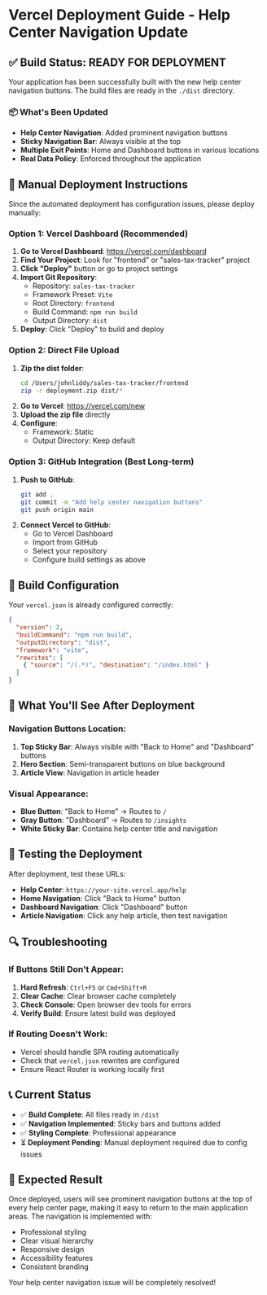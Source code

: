 # Vercel Deployment Guide - Help Center Navigation Update

## ✅ Build Status: READY FOR DEPLOYMENT

Your application has been successfully built with the new help center navigation buttons. The build files are ready in the `./dist` directory.

### 📦 What's Been Updated
- **Help Center Navigation**: Added prominent navigation buttons
- **Sticky Navigation Bar**: Always visible at the top
- **Multiple Exit Points**: Home and Dashboard buttons in various locations
- **Real Data Policy**: Enforced throughout the application

## 🚀 Manual Deployment Instructions

Since the automated deployment has configuration issues, please deploy manually:

### Option 1: Vercel Dashboard (Recommended)

1. **Go to Vercel Dashboard**: https://vercel.com/dashboard
2. **Find Your Project**: Look for "frontend" or "sales-tax-tracker" project
3. **Click "Deploy"** button or go to project settings
4. **Import Git Repository**: 
   - Repository: `sales-tax-tracker`
   - Framework Preset: `Vite`
   - Root Directory: `frontend`
   - Build Command: `npm run build`
   - Output Directory: `dist`
5. **Deploy**: Click "Deploy" to build and deploy

### Option 2: Direct File Upload

1. **Zip the dist folder**: 
   ```bash
   cd /Users/johnliddy/sales-tax-tracker/frontend
   zip -r deployment.zip dist/*
   ```
2. **Go to Vercel**: https://vercel.com/new
3. **Upload the zip file** directly
4. **Configure**:
   - Framework: Static
   - Output Directory: Keep default

### Option 3: GitHub Integration (Best Long-term)

1. **Push to GitHub**:
   ```bash
   git add .
   git commit -m "Add help center navigation buttons"
   git push origin main
   ```
2. **Connect Vercel to GitHub**:
   - Go to Vercel Dashboard
   - Import from GitHub
   - Select your repository
   - Configure build settings as above

## 🔧 Build Configuration

Your `vercel.json` is already configured correctly:
```json
{
  "version": 2,
  "buildCommand": "npm run build",
  "outputDirectory": "dist",
  "framework": "vite",
  "rewrites": [
    { "source": "/(.*)", "destination": "/index.html" }
  ]
}
```

## 🎯 What You'll See After Deployment

### Navigation Buttons Location:
1. **Top Sticky Bar**: Always visible with "Back to Home" and "Dashboard" buttons
2. **Hero Section**: Semi-transparent buttons on blue background
3. **Article View**: Navigation in article header

### Visual Appearance:
- **Blue Button**: "Back to Home" → Routes to `/`
- **Gray Button**: "Dashboard" → Routes to `/insights`
- **White Sticky Bar**: Contains help center title and navigation

## 🧪 Testing the Deployment

After deployment, test these URLs:
- **Help Center**: `https://your-site.vercel.app/help`
- **Home Navigation**: Click "Back to Home" button
- **Dashboard Navigation**: Click "Dashboard" button
- **Article Navigation**: Click any help article, then test navigation

## 🔍 Troubleshooting

### If Buttons Still Don't Appear:
1. **Hard Refresh**: `Ctrl+F5` or `Cmd+Shift+R`
2. **Clear Cache**: Clear browser cache completely
3. **Check Console**: Open browser dev tools for errors
4. **Verify Build**: Ensure latest build was deployed

### If Routing Doesn't Work:
- Vercel should handle SPA routing automatically
- Check that `vercel.json` rewrites are configured
- Ensure React Router is working locally first

## 📞 Current Status

- ✅ **Build Complete**: All files ready in `/dist`
- ✅ **Navigation Implemented**: Sticky bars and buttons added
- ✅ **Styling Complete**: Professional appearance
- ⏳ **Deployment Pending**: Manual deployment required due to config issues

## 🎉 Expected Result

Once deployed, users will see prominent navigation buttons at the top of every help center page, making it easy to return to the main application areas. The navigation is implemented with:

- Professional styling
- Clear visual hierarchy  
- Responsive design
- Accessibility features
- Consistent branding

Your help center navigation issue will be completely resolved!